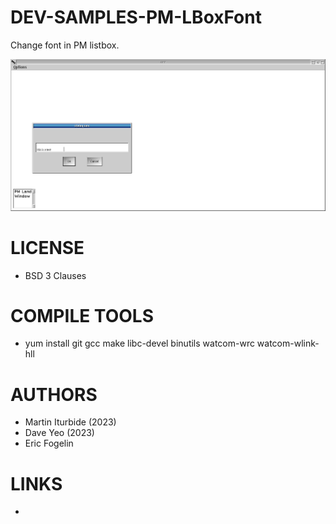 # DEV-SAMPLES-PM-LBoxFont
Change font in PM listbox.

![LBoxFont ScreenShot](/wiki/LBoxFont_001.png)

LICENSE
===============
* BSD 3 Clauses

COMPILE TOOLS
===============
* yum install git gcc make libc-devel binutils watcom-wrc watcom-wlink-hll
 
AUTHORS
===============
* Martin Iturbide (2023)
* Dave Yeo (2023)
* Eric Fogelin

LINKS
===============
*
